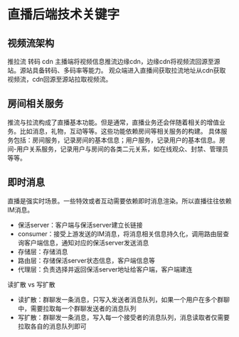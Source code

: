 # 直播后端技术关键字

## 视频流架构
推拉流 转码 cdn
主播端将视频信息推流边缘cdn，边缘cdn将视频流回源至源站。源站具备转码、多码率等能力。
观众端进入直播间获取拉流地址从cdn获取视频流，cdn回源至源站拉取视频流。

## 房间相关服务
推流与拉流构成了直播基本功能。但是通常，直播业务还会伴随着相关的增值业务。比如消息，礼物，互动等等。这些功能依赖房间等相关服务的构建。
具体服务包括：房间服务，记录房间的基本信息；用户服务，记录用户的基本信息。房间-用户关系服务，记录用户与房间的各类二元关系，如在线观众、封禁、管理员等等。

## 即时消息
直播是强实时场景。一些特效或者互动需要依赖即时消息渲染。所以直播往往依赖IM消息。
- 保活server：客户端与保活server建立长链接
- consumer：接受上游发送的IM消息，将消息相关信息持久化，调用路由层查询客户端信息，通知对应的保活server发送消息
- 存储层：存储消息
- 路由层：存储保活server状态信息，客户端信息等
- 代理层：负责选择并返回保活server地址给客户端，客户端建连

读扩散 vs 写扩散
- 读扩散：群聊发一条消息，只写入发送者消息队列，如果一个用户在多个群聊中，需要拉取每一个群聊发送者的消息队列
- 写扩散：群聊发一条消息，写入每一个接受者的消息队列，消息读取者仅需要拉取各自的消息队列即可